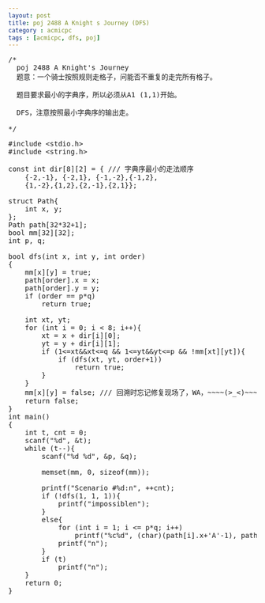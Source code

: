 ```yaml
---
layout: post
title: poj 2488 A Knight s Journey (DFS)
category : acmicpc
tags : [acmicpc, dfs, poj]
---
```


<pre>/*
  poj 2488 A Knight's Journey
  题意：一个骑士按照规则走格子，问能否不重复的走完所有格子。
  
  题目要求最小的字典序，所以必须从A1 (1,1)开始。
  
  DFS，注意按照最小字典序的输出走。
  
*/</pre>
<!--more-->
<pre>
#include &lt;stdio.h&gt;
#include &lt;string.h&gt;

const int dir[8][2] = { /// 字典序最小的走法顺序
    {-2,-1}, {-2,1}, {-1,-2},{-1,2},
    {1,-2},{1,2},{2,-1},{2,1}};

struct Path{
    int x, y;
};
Path path[32*32+1];
bool mm[32][32];
int p, q;

bool dfs(int x, int y, int order)
{
    mm[x][y] = true;
    path[order].x = x;
    path[order].y = y;
    if (order == p*q)
        return true;
    
    int xt, yt;
    for (int i = 0; i &lt; 8; i++){
        xt = x + dir[i][0];
        yt = y + dir[i][1];
        if (1&lt;=xt&amp;&amp;xt&lt;=q &amp;&amp; 1&lt;=yt&amp;&amp;yt&lt;=p &amp;&amp; !mm[xt][yt]){
            if (dfs(xt, yt, order+1))
                return true;
        }
    }
    mm[x][y] = false; /// 回溯时忘记修复现场了，WA，~~~~(&gt;_&lt;)~~~~ 
    return false;
}
int main()
{
    int t, cnt = 0;
    scanf("%d", &amp;t);
    while (t--){
        scanf("%d %d", &amp;p, &amp;q);
        
        memset(mm, 0, sizeof(mm));
        
        printf("Scenario #%d:n", ++cnt);
        if (!dfs(1, 1, 1)){
            printf("impossiblen");
        }
        else{
            for (int i = 1; i &lt;= p*q; i++)
                printf("%c%d", (char)(path[i].x+'A'-1), path[i].y);
            printf("n");
        }
        if (t)
            printf("n");
    }
    return 0;
}</pre>
